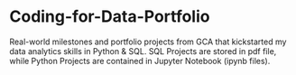 # Coding-for-Data-Portfolio
Real-world milestones and portfolio projects from GCA that kickstarted my data analytics skills in Python &amp; SQL. 
SQL Projects are stored in pdf file, while Python Projects are contained in Jupyter Notebook (ipynb files).
